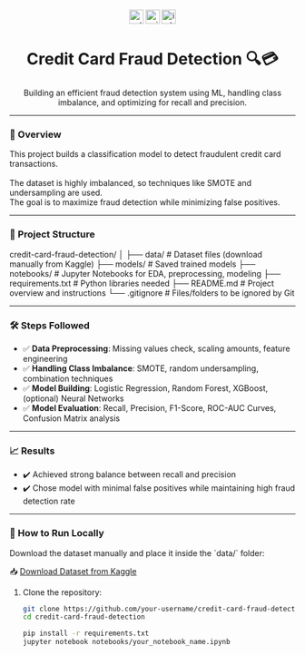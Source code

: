 ###

<div align="center">
  <img src="https://img.shields.io/badge/Python-3.8-blue?style=for-the-badge&logo=python&logoColor=white" height="25" alt="python badge" />
  <img src="https://img.shields.io/badge/Scikit--Learn-F7931E?style=for-the-badge&logo=scikit-learn&logoColor=white" height="25" alt="scikit-learn badge" />
  <img src="https://img.shields.io/badge/imbalanced--learn-00599C?style=for-the-badge&logo=python&logoColor=white" height="25" alt="imbalanced-learn badge" />
</div>

###

<h1 align="center">Credit Card Fraud Detection 🔍💳</h1>

###

<div align="center">
  <p>Building an efficient fraud detection system using ML, handling class imbalance, and optimizing for recall and precision.</p>
</div>

---

<h3 align="left">📖 Overview</h3>

<p align="left">
  This project builds a classification model to detect fraudulent credit card transactions.<br><br>
  The dataset is highly imbalanced, so techniques like SMOTE and undersampling are used.<br>
  The goal is to maximize fraud detection while minimizing false positives.
</p>

---

<h3 align="left">📁 Project Structure</h3>

credit-card-fraud-detection/
│
├── data/             # Dataset files (download manually from Kaggle)
├── models/           # Saved trained models
├── notebooks/        # Jupyter Notebooks for EDA, preprocessing, modeling
├── requirements.txt  # Python libraries needed
├── README.md         # Project overview and instructions
└── .gitignore        # Files/folders to be ignored by Git

---

<h3 align="left">🛠️ Steps Followed</h3>

<ul align="left">
  <li>✅ <strong>Data Preprocessing</strong>: Missing values check, scaling amounts, feature engineering</li>
  <li>✅ <strong>Handling Class Imbalance</strong>: SMOTE, random undersampling, combination techniques</li>
  <li>✅ <strong>Model Building</strong>: Logistic Regression, Random Forest, XGBoost, (optional) Neural Networks</li>
  <li>✅ <strong>Model Evaluation</strong>: Recall, Precision, F1-Score, ROC-AUC Curves, Confusion Matrix analysis</li>
</ul>

---

<h3 align="left">📈 Results</h3>

<ul align="left">
  <li>✔️ Achieved strong balance between recall and precision</li>
  <li>✔️ Chose model with minimal false positives while maintaining high fraud detection rate</li>
</ul>

---

<h3 align="left">🚀 How to Run Locally</h3>
Download the dataset manually and place it inside the `data/` folder:

📥 [Download Dataset from Kaggle](https://www.kaggle.com/datasets/mlg-ulb/creditcardfraud)

<ol align="left">
  <li>Clone the repository:
  
  ```bash
  git clone https://github.com/your-username/credit-card-fraud-detection.git
  cd credit-card-fraud-detection

pip install -r requirements.txt
jupyter notebook notebooks/your_notebook_name.ipynb


